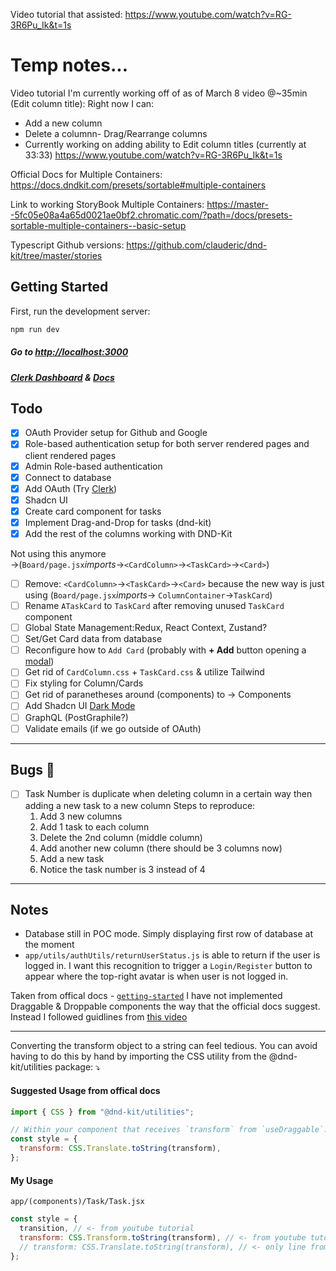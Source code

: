 Video tutorial that assisted:
https://www.youtube.com/watch?v=RG-3R6Pu_Ik&t=1s

# Temp notes...

Video tutorial I'm currently working off of as of March 8 video @~35min (Edit column title):
Right now I can:

- Add a new column
- Delete a columnn- Drag/Rearrange columns
- Currently working on adding ability to Edit column titles (currently at 33:33)
  https://www.youtube.com/watch?v=RG-3R6Pu_Ik&t=1s

Official Docs for Multiple Containers:
https://docs.dndkit.com/presets/sortable#multiple-containers

Link to working StoryBook Multiple Containers:
https://master--5fc05e08a4a65d0021ae0bf2.chromatic.com/?path=/docs/presets-sortable-multiple-containers--basic-setup

Typescript Github versions:
https://github.com/clauderic/dnd-kit/tree/master/stories

## Getting Started

First, run the development server:

```bash
npm run dev
```

##### Go to [http://localhost:3000](http://localhost:3000)

##### [Clerk Dashboard](https://dashboard.clerk.com/sign-in) & [Docs](https://clerk.com/docs)

## Todo

- [x] OAuth Provider setup for Github and Google
- [x] Role-based authentication setup for both server rendered pages and client rendered pages
- [x] Admin Role-based authentication
- [x] Connect to database
- [x] Add OAuth (Try [Clerk](https://clerk.com/))
- [x] Shadcn UI
- [x] Create card component for tasks
- [x] Implement Drag-and-Drop for tasks (dnd-kit)
- [x] Add the rest of the columns working with DND-Kit

Not using this anymore →(`Board/page.jsx`*imports*→`<CardColumn>`→`<TaskCard>`→`<Card>`)

- [ ] Remove: `<CardColumn>`→`<TaskCard>`→`<Card>` because the new way is just using (`Board/page.jsx`*imports*→ `ColumnContainer`→`TaskCard`)
- [ ] Rename `ATaskCard` to `TaskCard` after removing unused `TaskCard` component
- [ ] Global State Management:Redux, React Context, Zustand?
- [ ] Set/Get Card data from database
- [ ] Reconfigure how to `Add Card` (probably with **+ Add** button opening a [modal](https://ui.shadcn.com/docs/components/dialog))
- [ ] Get rid of `CardColumn.css` + `TaskCard.css` & utilize Tailwind
- [ ] Fix styling for Column/Cards
- [ ] Get rid of paranetheses around (components) to → Components
- [ ] Add Shadcn UI [Dark Mode](https://ui.shadcn.com/docs/dark-mode/next)
- [ ] GraphQL (PostGraphile?)
- [ ] Validate emails (if we go outside of OAuth)

---

## Bugs 🐞

- [ ] Task Number is duplicate when deleting column in a certain way then adding a new task to a new column
      Steps to reproduce:
  1. Add 3 new columns
  2. Add 1 task to each column
  3. Delete the 2nd column (middle column)
  4. Add another new column (there should be 3 columns now)
  5. Add a new task
  6. Notice the task number is 3 instead of 4

---

## Notes

- Database still in POC mode. Simply displaying first row of database at the moment
- `app/utils/authUtils/returnUserStatus.js` is able to return if the user is logged in. I want this recognition to trigger a `Login/Register` button to appear where the top-right avatar is when user is not logged in.

Taken from offical docs - [`getting-started`](https://docs.dndkit.com/introduction/getting-started)
I have not implemented Draggable & Droppable components the way that the official docs suggest. Instead I followed guidlines from [this video](https://www.youtube.com/watch?v=dL5SOdgMbRY)

---

Converting the transform object to a string can feel tedious. You can avoid having to do this by hand by importing the CSS utility from the @dnd-kit/utilities package: ⤵

#### Suggested Usage from offical docs

```jsx
import { CSS } from "@dnd-kit/utilities";

// Within your component that receives `transform` from `useDraggable`:
const style = {
  transform: CSS.Translate.toString(transform),
};
```

#### My Usage

`app/(components)/Task/Task.jsx`

```jsx
const style = {
  transition, // <- from youtube tutorial
  transform: CSS.Transform.toString(transform), // <- from youtube tutorial
  // transform: CSS.Translate.toString(transform), // <- only line from notes/official tips
};
```
